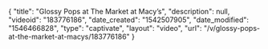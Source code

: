 {
    "title": "Glossy Pops at The Market at Macy’s",
    "description": null,
    "videoid": "183776186",
    "date_created": "1542507905",
    "date_modified": "1546466828",
    "type": "captivate",
    "layout": "video",
    "url": "\/v\/glossy-pops-at-the-market-at-macys\/183776186"
}